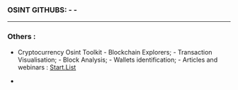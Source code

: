 
### OSINT GITHUBS: - -


* * * 

### Others :

* Cryptocurrency Osint Toolkit - Blockchain Explorers; - Transaction Visualisation; - Block Analysis; - Wallets identification; - Articles and webinars : [Start.List](https://start.me/p/ek4rxK/cryptocurrency-osint)

* 
